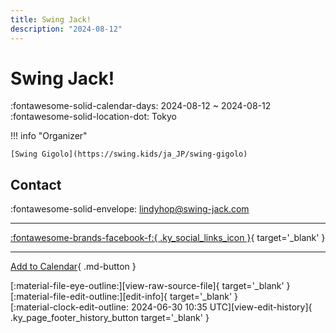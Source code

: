 ```yaml
---
title: Swing Jack!
description: "2024-08-12"
---
```


# Swing Jack! 

:fontawesome-solid-calendar-days: 2024-08-12 ~ 2024-08-12  
:fontawesome-solid-location-dot: Tokyo  

!!! info "Organizer"

    [Swing Gigolo](https://swing.kids/ja_JP/swing-gigolo)  

## Contact

:fontawesome-solid-envelope: <lindyhop@swing-jack.com>  

---

 [:fontawesome-brands-facebook-f:{ .ky_social_links_icon }](https://www.facebook.com/events/s/swing-jack-vol188/7387342054655829){ target='_blank' }

---

[Add to Calendar](https://swing.news/ics/en/2024/ja_JP/swing-jack-2024.ics){ .md-button }

<div class="ky_page_footer" markdown>
<div class="ky_page_footer_trailing" markdown="span">
[:material-file-eye-outline:][view-raw-source-file]{ target='_blank' }
[:material-file-edit-outline:][edit-info]{ target='_blank' }
</div>
<div class="ky_page_footer_leading" markdown="span">
[:material-clock-edit-outline: 2024-06-30 10:35 UTC][view-edit-history]{ .ky_page_footer_history_button target='_blank' }
</div>
</div>

[view-raw-source-file]: https://github.com/swingdance/events/blob/main/2024/ja_JP/swing-jack-2024.json "View Raw Source File"
[edit-info]: https://github.com/swingdance/events/issues/new?assignees=&labels=update+event&projects=&template=03-update_entity.yml&title=%5B2024%2Fja_JP%5D%20Update%20Event%3A%20Swing%20Jack%21&region=ja_JP&year=2024&id=swing-jack-2024&name=Swing%20Jack%21&org_id=swing-gigolo "Edit Info"

[view-edit-history]: https://github.com/swingdance/events/commits/main/2024/ja_JP/swing-jack-2024.json "View Edit History"
